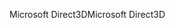 <span data-ttu-id="05e4b-101">Microsoft Direct3D</span><span class="sxs-lookup"><span data-stu-id="05e4b-101">Microsoft Direct3D</span></span>